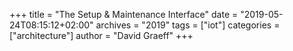 +++
title = "The Setup &amp; Maintenance Interface"
date = "2019-05-24T08:15:12+02:00"
archives = "2019"
tags = ["iot"]
categories = ["architecture"]
author = "David Graeff"
+++
